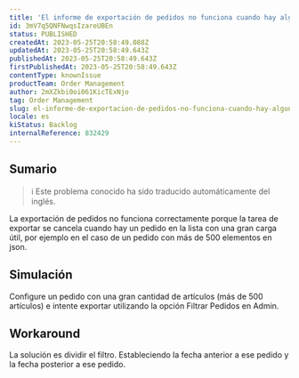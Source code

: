 ```yaml
---
title: 'El informe de exportación de pedidos no funciona cuando hay algún pedido con una gran carga útil en la lista.'
id: 3mV7q5QNFNwqsIzareUBEn
status: PUBLISHED
createdAt: 2023-05-25T20:58:49.088Z
updatedAt: 2023-05-25T20:58:49.643Z
publishedAt: 2023-05-25T20:58:49.643Z
firstPublishedAt: 2023-05-25T20:58:49.643Z
contentType: knownIssue
productTeam: Order Management
author: 2mXZkbi0oi061KicTExNjo
tag: Order Management
slug: el-informe-de-exportacion-de-pedidos-no-funciona-cuando-hay-algun-pedido-con-una-gran-carga-util-en-la-lista
locale: es
kiStatus: Backlog
internalReference: 832429
---
```


## Sumario

>ℹ️ Este problema conocido ha sido traducido automáticamente del inglés.


La exportación de pedidos no funciona correctamente porque la tarea de exportar se cancela cuando hay un pedido en la lista con una gran carga útil, por ejemplo en el caso de un pedido con más de 500 elementos en json.



## Simulación


Configure un pedido con una gran cantidad de artículos (más de 500 artículos) e intente exportar utilizando la opción Filtrar Pedidos en Admin.



## Workaround


La solución es dividir el filtro. Estableciendo la fecha anterior a ese pedido y la fecha posterior a ese pedido.





